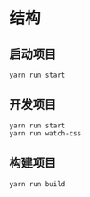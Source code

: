 # 结构
## 启动项目
```$xslt
yarn run start
```
## 开发项目
```$xslt
yarn run start
yarn run watch-css
```

## 构建项目
```$xslt
yarn run build
```